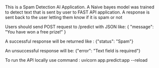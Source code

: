 This is a Spam Detection AI Application. 
A Naive bayes model was trained to detect text that is sent 
by user to FAST API application. A response is sent back to the user letting them know if it is spam or not 

Users should send POST request to /predict with JSON like:
   { "message": "You have won a free prize!" }

A successful response will be returned like :
   {"status": "Spam"}

An unsuccessful response will be:
   {"error": "Text field is required"}

To run the API locally use command :
   uvicorn app.predict:app --reload


